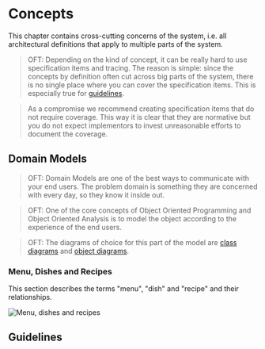 <!--
  #%L
  OpenFastTrace Architecture Template
  %%
  Copyright (C) 2018 itsallcode.org
  %%
  This document is based on https://arc42.org by Dr. G. Starke & Dr. P. Hruschka
  with modifications and additions from itsallcode.org, licensed under CC-BY-SA 4.0
  #L%
  -->

# Concepts

This chapter contains cross-cutting concerns of the system, i.e. all architectural definitions that apply to multiple parts of the system.

> OFT: Depending on the kind of concept, it can be really hard to use specification items and tracing. The reason is simple: since the concepts by definition often cut across big parts of the system, there is no single place where you can cover the specification items. This is especially true for [guidelines](#guidelines).

> As a compromise we recommend creating specification items that do not require coverage. This way it is clear that they are normative but you do not expect implementors to invest unreasonable efforts to document the coverage.

## Domain Models

> OFT: Domain Models are one of the best ways to communicate with your end users. The problem domain is something they are concerned with every day, so they know it inside out.

> OFT: One of the core concepts of Object Oriented Programming and Object Oriented Analysis is to model the object according to the experience of the end users.

> OFT: The diagrams of choice for this part of the model are [class diagrams](http://plantuml.com/class-diagram) and [object diagrams](http://plantuml.com/object-diagram).

### Menu, Dishes and Recipes

This section describes the terms "menu", "dish" and "recipe" and their relationships.

![Menu, dishes and recipes](uml/class/cl_dishes.svg "Menu, dishes and recipes")

## Guidelines
